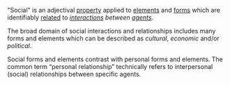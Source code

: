 "Social" is an adjectival [property](https://github.com/gcassel/Modular-Organization-Terminology/blob/master/terms/property.md) applied to [elements](https://github.com/gcassel/Modular-Organization-Terminology/blob/master/terms/element.md) and [forms](https://github.com/gcassel/Modular-Organization-Terminology/blob/master/terms/form.md) which are identifiably [related](https://github.com/gcassel/Modular-Organization-Terminology/blob/master/terms/relationship.md) to *[interactions](https://github.com/gcassel/Modular-Organization-Terminology/blob/master/terms/interaction.md) between [agents](https://github.com/gcassel/Modular-Organization-Terminology/blob/master/terms/agent.md)*.  

The broad domain of social interactions and relationships includes many forms and elements which can be described as *cultural*, *economic* and/or *political*.
 
Social forms and elements contrast with personal forms and elements. The common term “personal relationship” technically refers to interpersonal (social) relationships between specific agents.
